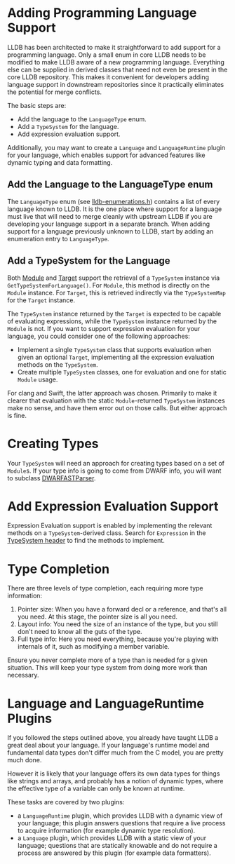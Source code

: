# Adding Programming Language Support

LLDB has been architected to make it straightforward to add support for a
programming language. Only a small enum in core LLDB needs to be modified to
make LLDB aware of a new programming language. Everything else can be supplied
in derived classes that need not even be present in the core LLDB repository.
This makes it convenient for developers adding language support in downstream
repositories since it practically eliminates the potential for merge conflicts.

The basic steps are:
* Add the language to the `LanguageType` enum.
* Add a `TypeSystem` for the language.
* Add expression evaluation support.

Additionally, you may want to create a `Language` and `LanguageRuntime` plugin
for your language, which enables support for advanced features like dynamic
typing and data formatting.

## Add the Language to the LanguageType enum

The `LanguageType` enum
(see [lldb-enumerations.h](https://github.com/llvm/llvm-project/blob/main/lldb/include/lldb/lldb-enumerations.h))
contains a list of every language known to LLDB. It is the one place where
support for a language must live that will need to merge cleanly with upstream
LLDB if you are developing your language support in a separate branch. When
adding support for a language previously unknown to LLDB, start by adding an
enumeration entry to `LanguageType`.

## Add a TypeSystem for the Language

Both [Module](https://github.com/llvm/llvm-project/blob/main/lldb/include/lldb/Core/Module.h)
and [Target](https://github.com/llvm/llvm-project/blob/main/lldb/include/lldb/Target/Target.h)
support the retrieval of a `TypeSystem` instance via `GetTypeSystemForLanguage()`.
For `Module`, this method is directly on the `Module` instance. For `Target`,
this is retrieved indirectly via the `TypeSystemMap` for the `Target` instance.

The `TypeSystem` instance returned by the `Target` is expected to be capable of
evaluating expressions, while the `TypeSystem` instance returned by the `Module`
is not. If you want to support expression evaluation for your language, you could
consider one of the following approaches:
* Implement a single `TypeSystem` class that supports evaluation when given an
  optional `Target`, implementing all the expression evaluation methods on the
  `TypeSystem`.
* Create multiple `TypeSystem` classes, one for evaluation and one for static
  `Module` usage.

For clang and Swift, the latter approach was chosen. Primarily to make it
clearer that evaluation with the static `Module`-returned `TypeSystem` instances
make no sense, and have them error out on those calls. But either approach is
fine.

# Creating Types

Your `TypeSystem` will need an approach for creating types based on a set of
`Module`s. If your type info is going to come from DWARF info, you will want to
subclass [DWARFASTParser](https://github.com/llvm/llvm-project/blob/main/lldb/source/Plugins/SymbolFile/DWARF/DWARFASTParser.h).


# Add Expression Evaluation Support

Expression Evaluation support is enabled by implementing the relevant methods on
a `TypeSystem`-derived class. Search for `Expression` in the
[TypeSystem header](https://github.com/llvm/llvm-project/blob/main/lldb/include/lldb/Symbol/TypeSystem.h)
to find the methods to implement.

# Type Completion

There are three levels of type completion, each requiring more type information:
1. Pointer size: When you have a forward decl or a reference, and that's all you
  need. At this stage, the pointer size is all you need.
2. Layout info: You need the size of an instance of the type, but you still don't
  need to know all the guts of the type.
3. Full type info: Here you need everything, because you're playing with
  internals of it, such as modifying a member variable.

Ensure you never complete more of a type than is needed for a given situation.
This will keep your type system from doing more work than necessary.

# Language and LanguageRuntime Plugins

If you followed the steps outlined above, you already have taught LLDB a great
deal about your language. If your language's runtime model and fundamental data
types don't differ much from the C model, you are pretty much done.

However it is likely that your language offers its own data types for things
like strings and arrays, and probably has a notion of dynamic types, where the
effective type of a variable can only be known at runtime.

These tasks are covered by two plugins:
* a `LanguageRuntime` plugin, which provides LLDB with a dynamic view of your
  language; this plugin answers questions that require a live process to acquire
  information (for example dynamic type resolution).
* a `Language` plugin, which provides LLDB with a static view of your language;
  questions that are statically knowable and do not require a process are
  answered by this plugin (for example data formatters).